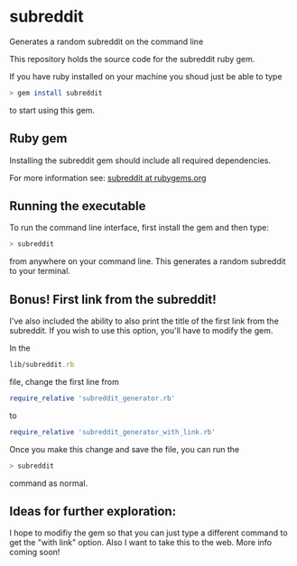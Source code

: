 subreddit
=========

Generates a random subreddit on the command line


This repository holds the source code for the subreddit ruby gem.

If you have ruby installed on your machine you shoud just be able to type 
```bash
> gem install subreddit
```

to start using this gem.

Ruby gem
--------
Installing the subreddit gem should include all required dependencies.

For more information see:
[subreddit at rubygems.org](https://rubygems.org/gems/subreddit)

Running the executable
----------------------
To run the command line interface, first install the gem and then type:
```bash
> subreddit
```

from anywhere on your command line. This generates a random subreddit to your terminal.


Bonus! First link from the subreddit!
--------

I've also included the ability to also print the title of the first link from the subreddit. If you wish to use this option, you'll have to modify the gem.

In the 
```ruby
lib/subreddit.rb
```

file, change the first line from 

```ruby
require_relative 'subreddit_generator.rb'
```


to 


```ruby
require_relative 'subreddit_generator_with_link.rb'
```

Once you make this change and save the file, you can run the

```bash
> subreddit
```

command as normal.



Ideas for further exploration:
--------
I hope to modifiy the gem so that you can just type a different command to get the "with link" option.
Also I want to take this to the web. More info coming soon!




